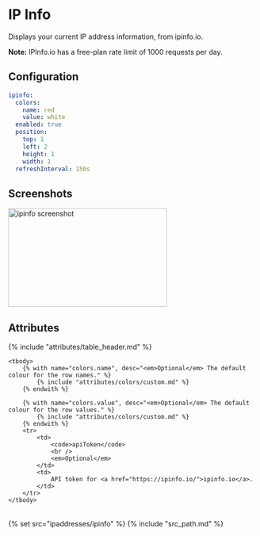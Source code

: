 # IP Info

Displays your current IP address information, from ipinfo.io.

**Note:** IPInfo.io has a free-plan rate limit of 1000 requests per day.

## Configuration

```yaml
ipinfo:
  colors:
    name: red
    value: white
  enabled: true
  position:
    top: 1
    left: 2
    height: 1
    width: 1
  refreshInterval: 150s
```

## Screenshots

<img class="screenshot" src="/assets/modules/ipinfo.png" width="320" height="199" alt="ipinfo screenshot" />

## Attributes

<table>
    {% include "attributes/table_header.md" %}

    <tbody>
        {% with name="colors.name", desc="<em>Optional</em> The default colour for the row names." %}
            {% include "attributes/colors/custom.md" %}
        {% endwith %}

        {% with name="colors.value", desc="<em>Optional</em> The default colour for the row values." %}
            {% include "attributes/colors/custom.md" %}
        {% endwith %}
        <tr>
            <td>
                <code>apiToken</code>
                <br />
                <em>Optional</em>
            </td>
            <td>
                API token for <a href="https://ipinfo.io/">ipinfo.io</a>.
            </td>
        </tr>
    </tbody>
</table>

{% set src="ipaddresses/ipinfo" %}
{% include "src_path.md" %}
